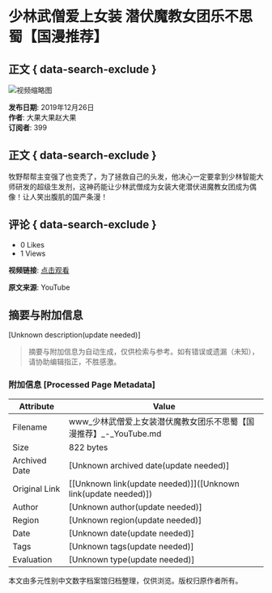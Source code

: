 # 少林武僧爱上女装 潜伏魔教女团乐不思蜀【国漫推荐】

## 正文 { data-search-exclude }


![视频缩略图](https://i.ytimg.com/vi/1agk_MfSoQM/hqdefault.jpg?sqp=-oaymwEmCKgBEF5IWvKriqkDGQgBFQAAiEIYAdgBAeIBCggYEAIYBjgBQAE=&rs=AOn4CLDFxVzeGVyOviXGmn7hlZiJIxyFbg)

**发布日期**: 2019年12月26日  
**作者**: 大果大果赵大果  
**订阅者**: 399  

## 正文 { data-search-exclude }

牧野帮帮主变强了也变秃了，为了拯救自己的头发，他决心一定要拿到少林智能大师研发的超级生发剂，这神药能让少林武僧成为女装大佬潜伏进魔教女团成为偶像！让人笑出腹肌的国产条漫！

## 评论 { data-search-exclude }

- 0 Likes
- 1 Views

**视频链接**: [点击观看](https://www.youtube.com/watch?v=1agk_MfSoQM)

**原文来源**: YouTube
<!-- tcd_original_link https://www.youtube.com/watch?v=XXKr6zBn_WE -->


## 摘要与附加信息

<!-- tcd_abstract -->
[Unknown description(update needed)]
<!-- tcd_abstract_end -->

> 摘要与附加信息为自动生成，仅供检索与参考。如有错误或遗漏（未知），请协助编辑指正，不胜感激。

### 附加信息 [Processed Page Metadata]

| Attribute       | Value                                  |
|-----------------|----------------------------------------|
| Filename        | www_少林武僧爱上女装潜伏魔教女团乐不思蜀【国漫推荐】_-_YouTube.md                             |
| Size            | 822 bytes                           |
| Archived Date   | [Unknown archived date(update needed)]                             |
| Original Link   | [[Unknown link(update needed)]]([Unknown link(update needed)])                       |
| Author          | [Unknown author(update needed)]                               |
| Region          | [Unknown region(update needed)]                               |
| Date            | [Unknown date(update needed)]                                 |
| Tags            | [Unknown tags(update needed)]                                 |
| Evaluation            | [Unknown type(update needed)]                                 |
<!-- tcd_table_end -->

本文由多元性别中文数字档案馆归档整理，仅供浏览。版权归原作者所有。
